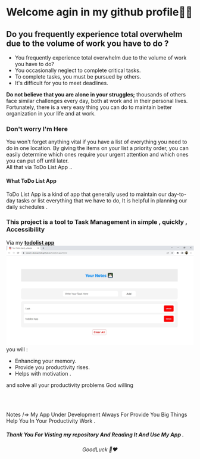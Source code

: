 # Welcome agin in my github profile👋🤝

## Do you frequently experience total overwhelm due to the volume of work you have to do ?

<ul>
<li>You frequently experience total overwhelm due to the volume of work you have to do?</li>
<li>You occasionally neglect to complete critical tasks.</li>
<li>To complete tasks, you must be pursued by others.</li>
<li>It's difficult for you to meet deadlines.</li>
</ul>
<b>Do not believe that you are alone in your struggles;</b> thousands of others face similar challenges every day, both at work and in their personal lives. Fortunately, there is a very easy thing you can do to maintain better organization in your life and at work.

### Don't worry I'm Here

You won't forget anything vital if you have a list of everything you need to do in one location. By giving the items on your list a priority order, you can easily determine which ones require your urgent attention and which ones you can put off until later. <br> All that via ToDo List App ..

#### What ToDo List App

ToDo List App is a kind of app that generally used to maintain our day-to-day tasks or list everything that we have to do, It is helpful in planning our daily schedules .

### This project is a tool to Task Management in simple , quickly , Accessibility

Via my
<a href="https://wesam-abutuaimeh.github.io/todolist-app/html"><strong>todolist app</strong> </a>
<img src="/media/imgs/todolist UI.jpg"></img>
<br>
you will :

<ul>
<li>Enhancing your memory.</li>
<li>Provide you productivity rises.</li>
<li>Helps with motivation .</li>
</ul>
<p>and solve all your productivity problems God willing</p>
<br><br>

<span>Notes /=> My App Under Development Always For Provide You Big Things Help You In Your Productivity Work .</span>

##### Thank You For Visting my repository And Reading It And Use My App .

<h6 align="center">GoodLuck 🌹❤️</h6>

